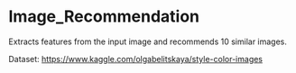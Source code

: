 # Image_Recommendation

Extracts features from the input image and recommends 10 similar images.

Dataset: https://www.kaggle.com/olgabelitskaya/style-color-images
